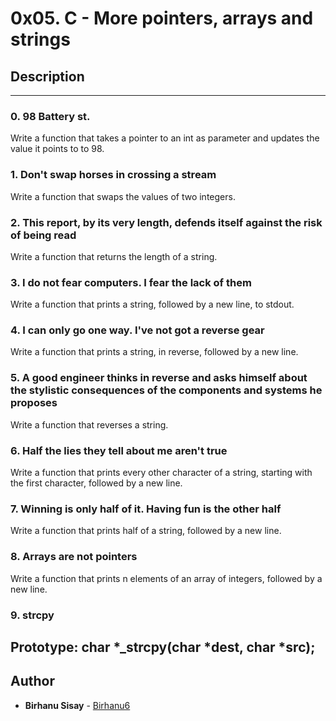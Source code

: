 # 0x05. C - More pointers, arrays and strings

## Description

---
### 0. 98 Battery st.
Write a function that takes a pointer to an int as parameter and updates the value it points to to 98.

### 1. Don't swap horses in crossing a stream
Write a function that swaps the values of two integers.

### 2. This report, by its very length, defends itself against the risk of being read
Write a function that returns the length of a string.

### 3. I do not fear computers. I fear the lack of them
Write a function that prints a string, followed by a new line, to stdout.

### 4. I can only go one way. I've not got a reverse gear
Write a function that prints a string, in reverse, followed by a new line.

### 5. A good engineer thinks in reverse and asks himself about the stylistic consequences of the components and systems he proposes
Write a function that reverses a string.

### 6. Half the lies they tell about me aren't true
Write a function that prints every other character of a string, starting with the first character, followed by a new line.

### 7. Winning is only half of it. Having fun is the other half
Write a function that prints half of a string, followed by a new line.

### 8. Arrays are not pointers
Write a function that prints n elements of an array of integers, followed by a new line.

### 9. strcpy
Prototype: char *_strcpy(char *dest, char *src);
---

## Author
* **Birhanu Sisay** - [Birhanu6](https://github.com/Birhanu6)
